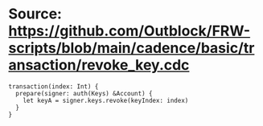 # Source: https://github.com/Outblock/FRW-scripts/blob/main/cadence/basic/transaction/revoke_key.cdc

```
transaction(index: Int) {
  prepare(signer: auth(Keys) &Account) {
    let keyA = signer.keys.revoke(keyIndex: index)
  }
}
```